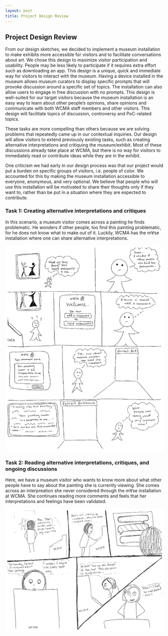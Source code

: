 ```yaml
---
layout: post
title: Project Design Review
---
```

## Project Design Review
From our design sketches, we decided to implement a museum installation to make exhibits more accessible for visitors and to facilitate conversations about art. We chose this design to maximize visitor participation and usability. People may be less likely to participate if it requires extra effort such as downloading an app. This design is a unique, quick and immediate way for visitors to interact with the museum. Having a device installed in the museum allows museum curators to display specific prompts that will provoke discussion around a specific set of topics. The installation can also allow users to engage in free discussion with no prompts. This design is well-suited for our target visitors because the museum installation is an easy way to learn about other people’s opinions, share opinions and communicate with both WCMA staff members and other visitors. This design will facilitate topics of discussion, controversy and PoC-related topics. 

These tasks are more compelling than others because we are solving problems that repeatedly came up in our contextual inquiries. Our design will allow visitors to extend previously existing tasks, such as creating alternative interpretations and critiquing the museum/exhibit. Most of these discussions already take place at WCMA, but there is no way for visitors to immediately read or contribute ideas while they are in the exhibit.

One criticism we had early in our design process was that our project would put a burden on specific groups of visitors, i.e. people of color. We accounted for this by making the museum installation accessible to everyone, anonymous, and very optional. We believe that people who will use this installation will be motivated to share their thoughts only if they want to, rather than be put in a situation where they are expected to contribute.

### Task 1: Creating alternative interpretations and critiques
In this scenario, a museum visitor comes across a painting he finds problematic. He wonders if other people, too find this painting problematic, for he does not know what to make out of it. Luckily, WCMA has the m∀se installation where one can share alternative interpretations. 

![StoryBoard1](/img/elvira_storyboard.jpg)


### Task 2: Reading alternative interpretations, critiques, and ongoing discussions
Here, we have a museum visitor who wants to know more about what other people have to say about the painting she is currently viewing. She comes across an interpreation she never considered through the m∀se installation at WCMA. She continues reading more comments and feels that her interpretations and feelings have been validated. 

![StoryBoard2](/img/storyboard1.jpg)

